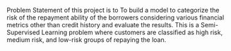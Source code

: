 Problem Statement of this project is to To build a model to categorize the risk of the repayment ability of the borrowers considering various financial metrics other than credit history and evaluate the results. This is a Semi-Supervised Learning problem where customers are classified as high risk, medium risk, and low-risk groups of repaying the loan.
